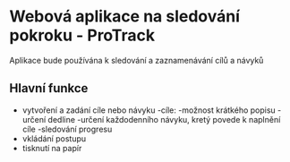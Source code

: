 # Webová aplikace na sledování pokroku - ProTrack
Aplikace bude používána k sledování a zaznamenávání cílů a návyků

## Hlavní funkce
- vytvoření a zadání cíle nebo návyku
  -cíle:
    -možnost krátkého popisu
    -určení dedline
    -určení každodenního návyku, kretý povede k naplnění cíle
    -sledování progresu   
- vkládání postupu
- tisknutí na papír
